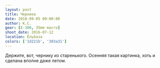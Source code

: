 ```yaml
---
layout: post
title: Черника
date: 2018-09-05 00:00:00
author: К.С.
gear: [E-300, 35mm macro]
shoot_date: 2016-07-12
location: Ёльбаза
colors: ['1d221b', '303a31']
---
```

Держите, вот, чернику из старенького. Осенняя такая картинка, хоть и сделана вполне даже летом.
